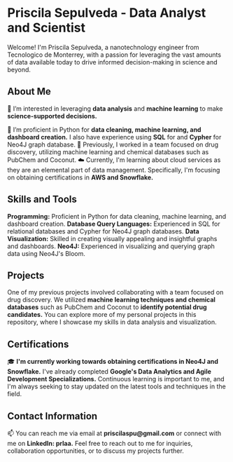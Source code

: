 # Priscila Sepulveda - Data Analyst and Scientist
Welcome! I'm Priscila Sepulveda, a nanotechnology engineer from Tecnologico de Monterrey, with a passion for leveraging the vast amounts of data available today to drive informed decision-making in science and beyond.

## About Me
👀 I’m interested in leveraging __data analysis__ and __machine learning__ to make __science-supported decisions.__

🌱 I’m proficient in Python for __data cleaning, machine learning, and dashboard creation.__ I also have experience using  __SQL__ for and __Cypher__ for Neo4J graph database. 
💼 Previously, I worked in a team focused on drug discovery, utilizing machine learning and chemical databases such as PubChem and Coconut.
☁️ Currently, I'm learning about cloud services as they are an elemental part of data management. Specifically, I'm focusing on obtaining certifications in __AWS and Snowflake.__

## Skills and Tools
__Programming:__ Proficient in Python for data cleaning, machine learning, and dashboard creation.
__Database Query Languages:__ Experienced in SQL for relational databases and Cypher for Neo4J graph databases.
__Data Visualization:__ Skilled in creating visually appealing and insightful graphs and dashboards.
__Neo4J:__ Experienced in visualizing and querying graph data using Neo4J's Bloom.

## Projects
One of my previous projects involved collaborating with a team focused on drug discovery. We utilized __machine learning techniques and chemical databases__ such as PubChem and Coconut to __identify potential drug candidates.__
You can explore more of my personal projects in this repository, where I showcase my skills in data analysis and visualization.

## Certifications
🎓 __I'm currently working towards obtaining certifications in Neo4J and Snowflake.__ I've already completed __Google's Data Analytics and Agile Development Specializations.__ Continuous learning is important to me, and I'm always seeking to stay updated on the latest tools and techniques in the field.

## Contact Information
📫 You can reach me via email at __priscilaspu@gmail.com__ or connect with me on __LinkedIn: prlaa.__
Feel free to reach out to me for inquiries, collaboration opportunities, or to discuss my projects further. 
